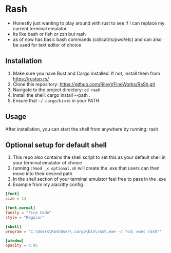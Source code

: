 # Rash
- Honestly just wanting to play around with rust to see if I can replace my current terminal emulator
- its like bash or fish or zsh but rash
- as of now has basic bash commands (cd/cat/ls/pwd/etc) and can also be used for text editor of choice

## Installation
1. Make sure you have Rust and Cargo installed. If not, install them from https://rustup.rs/
2. Clone this repository: https://github.com/RileyVFineWorks/RaSh.git
3. Navigate to the project directory: `cd rash`
4. Install the shell: cargo install --path .
5. Ensure that `~/.cargo/bin` is in your PATH.

## Usage
After installation, you can start the shell from anywhere by running: rash

## Optional setup for default shell
1. This repo also contains the shell script to set this as your default shell in your terminal emulator of choice
2. running `chmod _x optional.sh` will create the .exe that users can then move into their desired path
3. In the shell section of your terminal emulator feel free to pass in the .exe
4. Example from my alacritty config :

```toml
[font]
size = 14

[font.normal]
family = "Fira Code"
style = "Regular"

[shell]
program = 'C:\Users\RashUser\.cargo\bin\rash.exe -c "cd; exec rash"'

[window]
opacity = 0.95
